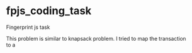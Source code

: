 # fpjs_coding_task
Fingerprint js task

This problem is similar to knapsack problem. I tried to map the transaction to a